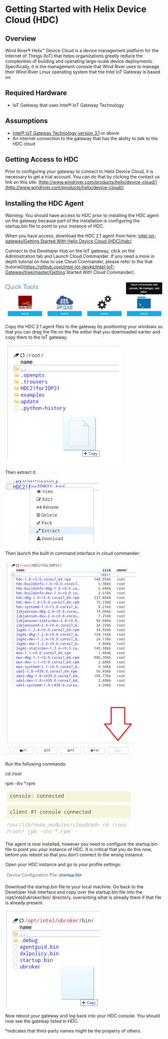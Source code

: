 # Getting Started with Helix Device Cloud (HDC) #
<cr>

## Overview ##
Wind River® Helix™ Device Cloud is a device management platform for the Internet of Things (IoT) that helps organizations greatly reduce the complexities of building and operating large-scale device deployments.  Specifically, it is the management conosle that Wind River uses to manage their Wind River Linux operating system that the Intel IoT Gateway is based on.

## Required Hardware ##
-   IoT Gateway that uses Intel® IoT Gateway Technology

## Assumptions ##
-   [Intel® IoT Gateway Technology version 3.1](https://shopiotmarketplace.com/iot/index.html#/details?pix=58) or above
-   An internet connection to the gateway that has the ability to talk to the HDC cloud

## Getting Access to HDC ##
Prior to configuring your gateway to connect to Helix Device Cloud, it is necessary to get a trial account.  You can do that by clicking the contact  us link on this site:
[http://www.windriver.com/products/helix/device-cloud/](http://www.windriver.com/products/helix/device-cloud/)

## Installing the HDC Agent ##
Warning: You should have access to HDC prior to installing the HDC agent on the gateway because part of the installation is configuring the startup.bin file to point to your instance of HDC.

When you have access, download the HDC 2.1 agent from here:
[intel-iot-gateway/Getting Started With Helix Device Cloud (HDC)/hdc/](https://github.com/intel-iot-devkit/intel-iot-gateway/blob/master/Getting%20Started%20With%20Helix%20Device%20Cloud%20(HDC)/hdc/HDC21forIDP31.tgz)

Connect to the Developer Hub on the IoT gateway, click on the Administration tab and Launch Cloud Commander. If you need a more in depth tutorial on how to use Cloud Commander, please refer to the that [tutorial](https://github.com/intel-iot-devkit/Intel-IoT-Gateway/tree/master/Getting Started With Cloud Commander).

![](images/image1.png)

Copy the HDC 2.1 agent files to the gateway by positioning your windows so that you can drag the file on the file editor that you downloaded earlier and copy them to the IoT gateway.

![](images/image2.png)

Then extract it:

![](images/image3.png)

Then launch the built in command interface in cloud commander:

![](images/image4.png)

Run the following commands:

cd /root

rpm -ihv *.rpm
 
![](images/image5.png)

The agent is now installed, however you need to configure the startup.bin file to point you your instance of HDC.  It is critical that you do this now, before you reboot so that you don’t connect to the wrong instance.

Open your HDC instance and go to your profile settings:

![](images/image6.png)

Download the startup.bin file to your local machine.
Go back to the Developer Hub interface and copy over the startup.bin file into the /opt/intel/ubroker/bin/ directory, overwriting what is already there if that file is already present.

![](images/image7.png)

Now reboot your gateway and log back into your HDC console.  You should now see the gateway listed in HDC.

*indicates that third-party names might be the property of others.